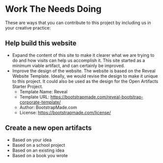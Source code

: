 # Work The Needs Doing

These are ways that you can contribute to this project by including us in your creative practice:

## Help build this website

- Expand the content of this site to make it clearer what we are trying to do and how visits can help us accomplish it. This site started as a minimum viable artifact, and can certainly be improved.
- Improve the design of the website. The website is based on the Reveal Website Template. Ideally, we would revise the design to make it unique to this project. It could also be used as the design for the Open Artifacts Starter Project.
  - Template Name: Reveal
  - Template URL: https://bootstrapmade.com/reveal-bootstrap-corporate-template/
  - Author: BootstrapMade.com
  - License: https://bootstrapmade.com/license/

## Create a new open artifacts 

- Based on your idea
- Based on a school project
- Based on an existing idea
- Based on a book you wrote